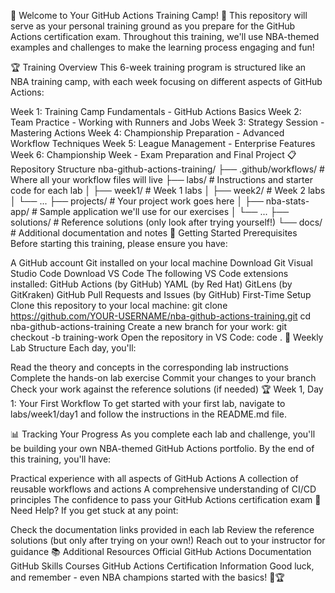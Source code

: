 🏀 Welcome to Your GitHub Actions Training Camp! 🏀
This repository will serve as your personal training ground as you prepare for the GitHub Actions certification exam. Throughout this training, we'll use NBA-themed examples and challenges to make the learning process engaging and fun!

🏆 Training Overview
This 6-week training program is structured like an NBA training camp, with each week focusing on different aspects of GitHub Actions:

Week 1: Training Camp Fundamentals - GitHub Actions Basics
Week 2: Team Practice - Working with Runners and Jobs
Week 3: Strategy Session - Mastering Actions
Week 4: Championship Preparation - Advanced Workflow Techniques
Week 5: League Management - Enterprise Features
Week 6: Championship Week - Exam Preparation and Final Project
📋 Repository Structure
nba-github-actions-training/
├── .github/workflows/    # Where all your workflow files will live
├── labs/                 # Instructions and starter code for each lab
│   ├── week1/            # Week 1 labs
│   ├── week2/            # Week 2 labs
│   └── ...
├── projects/             # Your project work goes here
│   ├── nba-stats-app/    # Sample application we'll use for our exercises
│   └── ...
├── solutions/            # Reference solutions (only look after trying yourself!)
└── docs/                 # Additional documentation and notes
🏀 Getting Started
Prerequisites
Before starting this training, please ensure you have:

A GitHub account
Git installed on your local machine
Download Git
Visual Studio Code
Download VS Code
The following VS Code extensions installed:
GitHub Actions (by GitHub)
YAML (by Red Hat)
GitLens (by GitKraken)
GitHub Pull Requests and Issues (by GitHub)
First-Time Setup
Clone this repository to your local machine:
git clone https://github.com/YOUR-USERNAME/nba-github-actions-training.git
cd nba-github-actions-training
Create a new branch for your work:
git checkout -b training-work
Open the repository in VS Code:
code .
🏀 Weekly Lab Structure
Each day, you'll:

Read the theory and concepts in the corresponding lab instructions
Complete the hands-on lab exercise
Commit your changes to your branch
Check your work against the reference solutions (if needed)
🏆 Week 1, Day 1: Your First Workflow
To get started with your first lab, navigate to labs/week1/day1 and follow the instructions in the README.md file.

📊 Tracking Your Progress
As you complete each lab and challenge, you'll be building your own NBA-themed GitHub Actions portfolio. By the end of this training, you'll have:

Practical experience with all aspects of GitHub Actions
A collection of reusable workflows and actions
A comprehensive understanding of CI/CD principles
The confidence to pass your GitHub Actions certification exam
🏀 Need Help?
If you get stuck at any point:

Check the documentation links provided in each lab
Review the reference solutions (but only after trying on your own!)
Reach out to your instructor for guidance
📚 Additional Resources
Official GitHub Actions Documentation
GitHub Skills Courses
GitHub Actions Certification Information
Good luck, and remember - even NBA champions started with the basics! 🏀🏆

